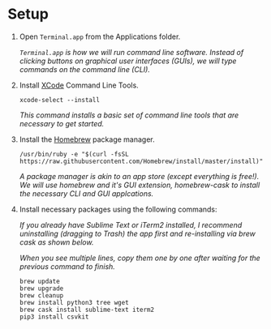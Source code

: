 # Setup

1. Open `Terminal.app` from the Applications folder.

	*`Terminal.app` is how we will run command line software. Instead of clicking buttons on graphical user interfaces (GUIs), we will type commands on the command line (CLI).*

1. Install [XCode](https://developer.apple.com/xcode/) Command Line Tools.

	```
	xcode-select --install
	```
	
	*This command installs a basic set of command line tools that are necessary to get started.*

2. Install the [Homebrew](https://brew.sh/) package manager.

	```
	/usr/bin/ruby -e "$(curl -fsSL https://raw.githubusercontent.com/Homebrew/install/master/install)"
	```
	
	*A package manager is akin to an app store (except everything is free!). We will use homebrew and it's GUI extension, homebrew-cask to install the necessary CLI and GUI applcations.*
	
3. Install necessary packages using the following commands:

	*If you already have Sublime Text or iTerm2 installed, I recommend uninstalling (dragging to Trash) the app first and re-installing via brew cask as shown below.*

	*When you see multiple lines, copy them one by one after waiting for the previous command to finish.*

	```
	brew update
	brew upgrade
	brew cleanup
	brew install python3 tree wget
	brew cask install sublime-text iterm2
	pip3 install csvkit
	```

